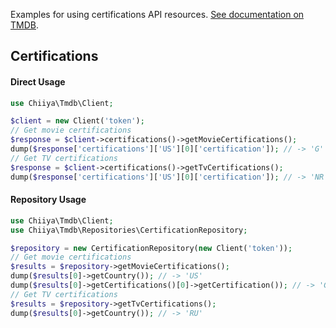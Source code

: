 Examples for using certifications API resources. [See documentation on TMDB](https://developers.themoviedb.org/3/certifications).

## Certifications

#### Direct Usage
```php
use Chiiya\Tmdb\Client;

$client = new Client('token');
// Get movie certifications
$response = $client->certifications()->getMovieCertifications();
dump($response['certifications']['US'][0]['certification']); // -> 'G'
// Get TV certifications
$response = $client->certifications()->getTvCertifications();
dump($response['certifications']['US'][0]['certification']); // -> 'NR'
```

#### Repository Usage
```php
use Chiiya\Tmdb\Client;
use Chiiya\Tmdb\Repositories\CertificationRepository;

$repository = new CertificationRepository(new Client('token'));
// Get movie certifications
$results = $repository->getMovieCertifications();
dump($results[0]->getCountry()); // -> 'US'
dump($results[0]->getCertifications()[0]->getCertification()); // -> 'G'
// Get TV certifications
$results = $repository->getTvCertifications();
dump($results[0]->getCountry()); // -> 'RU'
```
